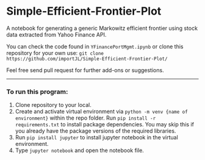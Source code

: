 # Simple-Efficient-Frontier-Plot
A notebook for generating a generic Markowitz efficient frontier using stock data extracted from Yahoo Finance API.

You can check the code found in `YFinancePortMgmt.ipynb` or clone this repository for your own use: `git clone https://github.com/importJL/Simple-Efficient-Frontier-Plot/`

Feel free send pull request for further add-ons or suggestions.

----
### To run this program:

1. Clone repository to your local.
2. Create and activate virtual environment via `python -m venv {name of environment}` within the repo folder.  Run `pip install -r requirements.txt` to install package dependencies.  You may skip this if you already have the package versions of the required libraries.
3. Run `pip install jupyter` to install jupyter notebook in the virtual environment.
4. Type `jupyter notebook` and open the notebook file.
